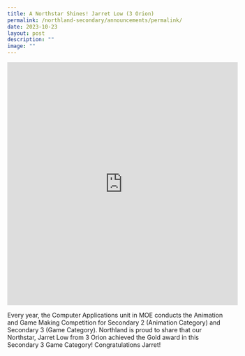 ```yaml
---
title: A Northstar Shines! Jarret Low (3 Orion)
permalink: /northland-secondary/announcements/permalink/
date: 2023-10-23
layout: post
description: ""
image: ""
---
```

<iframe src="https://docs.google.com/presentation/d/e/2PACX-1vThSiULi0XzbNr0nhshR_S3SRE9GJMElar-frG1hiaCrxh17lPJ9YqgVwb3AJX6a8n2DQeyDupzkHA3/embed?start=true&amp;loop=true&amp;delayms=3000" frameborder="0" width="528" height="557" allowfullscreen="true"></iframe>

Every year, the Computer Applications unit in MOE conducts the Animation and Game Making Competition for Secondary 2 (Animation Category) and Secondary 3 (Game Category). Northland is proud to share that our Northstar, Jarret Low from 3 Orion achieved the Gold award in this Secondary 3 Game Category! Congratulations Jarret!